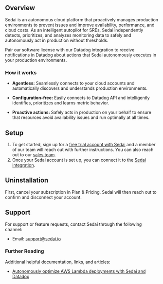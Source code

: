 ## Overview

Sedai is an autonomous cloud platform that proactively manages production environments to prevent issues and improve availability, performance, and cloud costs. As an intelligent autopilot for SREs, Sedai independently detects, prioritizes, and analyzes monitoring data to safely and autonomously act in production without thresholds.

Pair our software license with our Datadog integration to receive notifications in Datadog about actions that Sedai autonomously executes in your production environments.

### How it works

* **Agentless:** Seamlessly connects to your cloud accounts and automatically discovers and understands production environments.

* **Configuration-free:** Easily connects to Datadog API and intelligently identifies, prioritizes and learns metric behavior.

* **Proactive actions:** Safely acts in production on your behalf to ensure that resources avoid availability issues and run optimally at all times.

## Setup

1. To get started, sign up for a [free trial account with Sedai][3] and a member of our team will reach out with further instructions. You can also reach out to our [sales team][4].
2. Once your Sedai account is set up, you can connect it to the [Sedai integration][2]. 

## Uninstallation

First, cancel your subscription in Plan & Pricing. Sedai will then reach out to confirm and disconnect your account.

## Support

For support or feature requests, contact Sedai through the following channel:

- Email: [support@sedai.io][5]

### Further Reading

Additional helpful documentation, links, and articles:

- [Autonomously optimize AWS Lambda deployments with Sedai and Datadog][6]

[1]: mailto:support@sedai.io
[2]: https://app.datadoghq.com/integrations/sedai
[3]: https://www.sedai.io/
[4]: mailto:sales@sedai.io
[5]: mailto:support@sedai.io
[6]: https://www.datadoghq.com/blog/autonomous-cloud-management-aws-lambda-sedai-datadog/